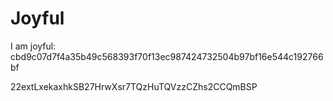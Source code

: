 # Joyful

I am joyful: cbd9c07d7f4a35b49c568393f70f13ec987424732504b97bf16e544c192766bf


22extLxekaxhkSB27HrwXsr7TQzHuTQVzzCZhs2CCQmBSP